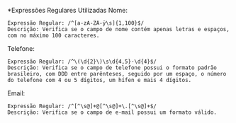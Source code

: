 *Expressões Regulares Utilizadas
Nome:

    Expressão Regular: /^[a-zA-ZÀ-ÿ\s]{1,100}$/
    Descrição: Verifica se o campo de nome contém apenas letras e espaços, com no máximo 100 caracteres.

Telefone:

    Expressão Regular: /^\(\d{2}\)\s\d{4,5}-\d{4}$/
    Descrição: Verifica se o campo de telefone possui o formato padrão brasileiro, com DDD entre parênteses, seguido por um espaço, o número do telefone com 4 ou 5 dígitos, um hífen e mais 4 dígitos.

Email:

    Expressão Regular: /^[^\s@]+@[^\s@]+\.[^\s@]+$/
    Descrição: Verifica se o campo de e-mail possui um formato válido.

